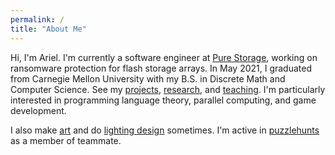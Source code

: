 ```yaml
---
permalink: /
title: "About Me"
---
```


Hi, I'm Ariel. I'm currently a software engineer at [Pure Storage](https://www.purestorage.com/), working on ransomware protection for flash storage arrays. In May 2021, I graduated from Carnegie Mellon University with my B.S. in Discrete Math and Computer Science. See my [projects](/projects), [research](/academics#research), and [teaching](/academics#teaching). I'm particularly interested in programming language theory, parallel computing, and game development.

I also make [art](/art) and do [lighting design](/lighting) sometimes. I'm active in [puzzlehunts](/puzzles) as a member of teammate. 